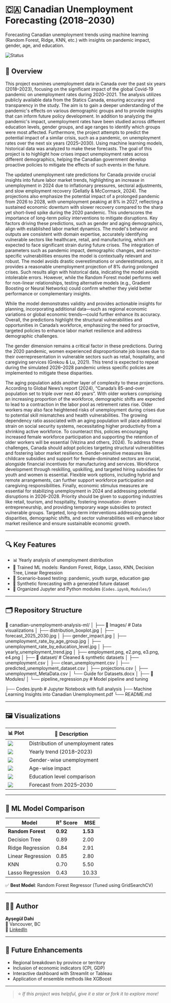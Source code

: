 # 🇨🇦 Canadian Unemployment Forecasting (2018–2030)
Forecasting Canadian unemployment trends using machine learning (Random Forest, Ridge, KNN, etc.) with insights on pandemic impact, gender, age, and education.

![Status](https://img.shields.io/badge/project-complete-brightgreen)

## 📘 Overview
This project examines unemployment data in Canada over the past six years (2018–2023), focusing on the significant impact of the global Covid-19 pandemic on unemployment rates during 2020–2021. The analysis utilizes publicly available data from the Statics Canada, ensuring accuracy and transparency in the study. The aim is to gain a deeper understanding of the pandemic's effects on various demographic groups and to provide insights that can inform future policy development. In addition to analyzing the pandemic's impact, unemployment rates have been studied across different education levels, gender groups, and age ranges to identify which groups were most affected. Furthermore, the project attempts to predict the potential impact of a similar crisis, such as a pandemic, on unemployment rates over the next six years (2025–2030). Using machine learning models, historical data was analyzed to make these forecasts. The goal of this project is to highlight how crises impact unemployment rates across different demographics, helping the Canadian government develop proactive policies to mitigate the effects of such events in the future.

The updated unemployment rate predictions for Canada provide crucial insights into future labor market trends, highlighting an increase in unemployment in 2024 due to inflationary pressures, sectoral adjustments, and slow employment recovery (Gellatly & McCormack, 2024). The projections also emphasize the potential impact of a prolonged pandemic from 2026 to 2028, with unemployment peaking at 8% in 2027, reflecting a sustained economic downturn with slower recovery compared to the sharp yet short-lived spike during the 2020 pandemic. This underscores the importance of long-term policy interventions to mitigate disruptions. Key factors driving these predictions, such as gender and aging demographics, align with established labor market dynamics. The model's behavior and outputs are consistent with domain expertise, accurately identifying vulnerable sectors like healthcare, retail, and manufacturing, which are expected to face significant strain during future crises. The integration of parameters such as pandemic impact, demographic changes, and sector-specific vulnerabilities ensures the model is contextually relevant and robust. The model avoids drastic overestimations or underestimations, as it provides a reasonable unemployment projection of 8% during prolonged crises. Such results align with historical data, indicating the model avoids intolerable errors. However, while the Random Forest model performs well for non-linear relationships, testing alternative models (e.g., Gradient Boosting or Neural Networks) could confirm whether they yield better performance or complementary insights.

While the model demonstrates validity and provides actionable insights for planning, incorporating additional data—such as regional economic variations or global economic trends—could further enhance its accuracy. Overall, the predictions highlight the structural vulnerabilities and opportunities in Canada’s workforce, emphasizing the need for proactive, targeted policies to enhance labor market resilience and address demographic challenges.

The gender dimension remains a critical factor in these predictions. During the 2020 pandemic, women experienced disproportionate job losses due to their overrepresentation in vulnerable sectors such as retail, hospitality, and caregiving services (Grekou & Lu, 2021). This trend is expected to repeat during the simulated 2026–2028 pandemic unless specific policies are implemented to mitigate these disparities.

The aging population adds another layer of complexity to these projections. According to Global News’s report (2024), “Canada’s 85-and-over population set to triple over next 40 years”. With older workers comprising an increasing proportion of the workforce, demographic shifts are expected to lead to a contraction in the labor pool as retirement rates rise. Older workers may also face heightened risks of unemployment during crises due to potential skill mismatches and health vulnerabilities. The growing dependency ratio associated with an aging population will place additional strain on social security systems, necessitating higher productivity from a shrinking active workforce. To counteract this, policies encouraging increased female workforce participation and supporting the retention of older workers will be essential (Vézina and others, 2024). To address these challenges, Canada should adopt policies targeting structural vulnerabilities and fostering labor market resilience. Gender-sensitive measures like childcare subsidies and support for female-dominated sectors are crucial, alongside financial incentives for manufacturing and services. Workforce development through reskilling, upskilling, and targeted hiring subsidies for youth and women is essential. Flexible work options, including hybrid and remote arrangements, can further support workforce participation and caregiving responsibilities.
Finally, economic stimulus measures are essential for stabilizing unemployment in 2024 and addressing potential disruptions in 2026–2028. Priority should be given to supporting industries like retail, tourism, and hospitality, fostering innovation- driven entrepreneurship, and providing temporary wage subsidies to protect vulnerable groups. Targeted, long-term interventions addressing gender disparities, demographic shifts, and sector vulnerabilities will enhance labor market resilience and ensure sustainable economic growth.

---

## 🔍 Key Features

- 📊 Yearly analysis of unemployment distribution
- 🧠 Trained ML models: Random Forest, Ridge, Lasso, KNN, Decision Tree, Linear Regression
- 🦠 Scenario-based testing: pandemic, youth surge, education gap
- 🔬 Synthetic forecasting with a generated future dataset
- 📁 Organized Jupyter and Python modules (`Codes.ipynb`, `Modules/`)

---
## 🗂️ Repository Structure
📁 canadian-unemployment-analysis-ml/
│
├── 📁 Images/ # Data visualizations
│ ├── distribution_boxplot.jpg
│ ├── forecast_2025_2030.jpg
│ ├── gender_impact.jpg
│ ├── unemployment_rate_by_age_group.jpg
│ ├── unemployment_rate_by_education_level.jpg
│ ├── yearly_unemployment_trend.jpg
│ ├── employment.png, e2.png, e3.png, e4.png
│
├── 📁 dataset/ # Cleaned & synthetic datasets
│ ├── unemployment.csv
│ ├── clean_unemployment.csv
│ ├── predicted_unemployment_dataset.csv
│ ├── projections.csv
│ ├── unemployment_MetaData.csv
│ └── Guide for Datasets.docx
│
├── 📁 Modules/
│ └── pipeline_regression.py # Model pipeline and tuning

├── Codes.ipynb # Jupyter Notebook with full analysis
├── Machine Learning Insights into Canadian Unemployment.pdf
└── README.md

---

## 🖼️ Visualizations

| 📊 Plot | 📄 Description |
|--------|----------------|
| ![](Images/distribution_boxplot.jpg) | Distribution of unemployment rates |
| ![](Images/yearly_unemployment_trend.jpg) | Yearly trend (2018–2023) |
| ![](Images/gender_impact.jpg) | Gender-wise unemployment |
| ![](Images/unemployment_rate_by_age_group.jpg) | Age-wise impact |
| ![](Images/unemployment_rate_by_education_level.jpg) | Education level comparison |
| ![](Images/forecast_2025_2030.jpg) | Forecast from 2025–2030 |

---

## 🤖 ML Model Comparison

| Model             | R² Score | MSE   |
|------------------|----------|-------|
| **Random Forest** | **0.92** | **1.53** |
| Decision Tree     | 0.89     | 2.00  |
| Ridge Regression  | 0.84     | 2.91  |
| Linear Regression | 0.85     | 2.80  |
| KNN               | 0.70     | 5.50  |
| Lasso Regression  | 0.43     | 10.33 |

✅ **Best Model**: Random Forest Regressor (Tuned using GridSearchCV)

---

## 👩‍💻 Author

**Ayşegül Dahi**   
📍 Vancouver, BC  
🔗 [LinkedIn](https://linkedin.com/in/ayseguldahi)

---

## 🚀 Future Enhancements

- Regional breakdown by province or territory  
- Inclusion of economic indicators (CPI, GDP)  
- Interactive dashboard with Streamlit or Tableau  
- Application of ensemble methods like XGBoost

---

> ⭐ *If this project was helpful, give it a star or fork it to explore more!*



